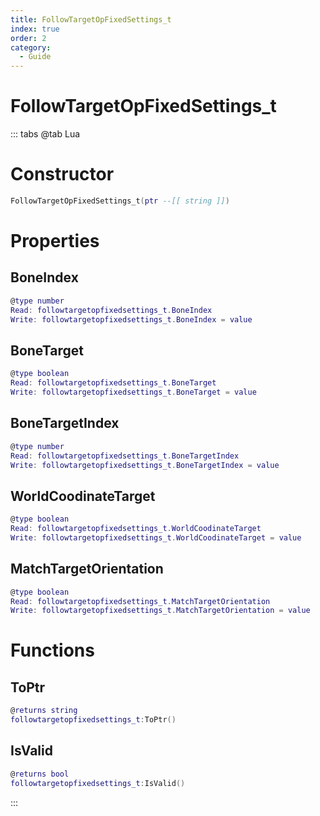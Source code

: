 ```yaml
---
title: FollowTargetOpFixedSettings_t
index: true
order: 2
category:
  - Guide
---
```


# FollowTargetOpFixedSettings_t

::: tabs
@tab Lua
# Constructor
```lua
FollowTargetOpFixedSettings_t(ptr --[[ string ]])
```
# Properties
## BoneIndex 
```lua
@type number
Read: followtargetopfixedsettings_t.BoneIndex
Write: followtargetopfixedsettings_t.BoneIndex = value
```
## BoneTarget 
```lua
@type boolean
Read: followtargetopfixedsettings_t.BoneTarget
Write: followtargetopfixedsettings_t.BoneTarget = value
```
## BoneTargetIndex 
```lua
@type number
Read: followtargetopfixedsettings_t.BoneTargetIndex
Write: followtargetopfixedsettings_t.BoneTargetIndex = value
```
## WorldCoodinateTarget 
```lua
@type boolean
Read: followtargetopfixedsettings_t.WorldCoodinateTarget
Write: followtargetopfixedsettings_t.WorldCoodinateTarget = value
```
## MatchTargetOrientation 
```lua
@type boolean
Read: followtargetopfixedsettings_t.MatchTargetOrientation
Write: followtargetopfixedsettings_t.MatchTargetOrientation = value
```
# Functions
## ToPtr
```lua
@returns string
followtargetopfixedsettings_t:ToPtr()
```
## IsValid
```lua
@returns bool
followtargetopfixedsettings_t:IsValid()
```

:::